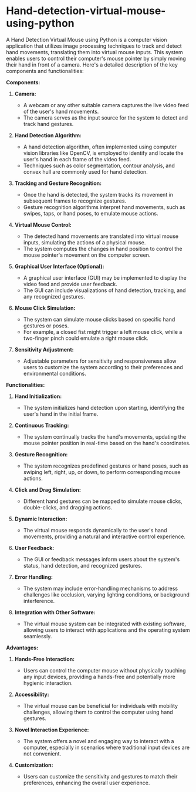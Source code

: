 # Hand-detection-virtual-mouse-using-python

A Hand Detection Virtual Mouse using Python is a computer vision application that utilizes image processing techniques to track and detect hand movements, translating them into virtual mouse inputs. This system enables users to control their computer's mouse pointer by simply moving their hand in front of a camera. Here's a detailed description of the key components and functionalities:

**Components:**

1. **Camera:**
   - A webcam or any other suitable camera captures the live video feed of the user's hand movements.
   - The camera serves as the input source for the system to detect and track hand gestures.

2. **Hand Detection Algorithm:**
   - A hand detection algorithm, often implemented using computer vision libraries like OpenCV, is employed to identify and locate the user's hand in each frame of the video feed.
   - Techniques such as color segmentation, contour analysis, and convex hull are commonly used for hand detection.

3. **Tracking and Gesture Recognition:**
   - Once the hand is detected, the system tracks its movement in subsequent frames to recognize gestures.
   - Gesture recognition algorithms interpret hand movements, such as swipes, taps, or hand poses, to emulate mouse actions.

4. **Virtual Mouse Control:**
   - The detected hand movements are translated into virtual mouse inputs, simulating the actions of a physical mouse.
   - The system computes the changes in hand position to control the mouse pointer's movement on the computer screen.

5. **Graphical User Interface (Optional):**
   - A graphical user interface (GUI) may be implemented to display the video feed and provide user feedback.
   - The GUI can include visualizations of hand detection, tracking, and any recognized gestures.

6. **Mouse Click Simulation:**
   - The system can simulate mouse clicks based on specific hand gestures or poses.
   - For example, a closed fist might trigger a left mouse click, while a two-finger pinch could emulate a right mouse click.

7. **Sensitivity Adjustment:**
   - Adjustable parameters for sensitivity and responsiveness allow users to customize the system according to their preferences and environmental conditions.

**Functionalities:**

1. **Hand Initialization:**
   - The system initializes hand detection upon starting, identifying the user's hand in the initial frame.

2. **Continuous Tracking:**
   - The system continually tracks the hand's movements, updating the mouse pointer position in real-time based on the hand's coordinates.

3. **Gesture Recognition:**
   - The system recognizes predefined gestures or hand poses, such as swiping left, right, up, or down, to perform corresponding mouse actions.

4. **Click and Drag Simulation:**
   - Different hand gestures can be mapped to simulate mouse clicks, double-clicks, and dragging actions.

5. **Dynamic Interaction:**
   - The virtual mouse responds dynamically to the user's hand movements, providing a natural and interactive control experience.

6. **User Feedback:**
   - The GUI or feedback messages inform users about the system's status, hand detection, and recognized gestures.

7. **Error Handling:**
   - The system may include error-handling mechanisms to address challenges like occlusion, varying lighting conditions, or background interference.

8. **Integration with Other Software:**
   - The virtual mouse system can be integrated with existing software, allowing users to interact with applications and the operating system seamlessly.

**Advantages:**

1. **Hands-Free Interaction:**
   - Users can control the computer mouse without physically touching any input devices, providing a hands-free and potentially more hygienic interaction.

2. **Accessibility:**
   - The virtual mouse can be beneficial for individuals with mobility challenges, allowing them to control the computer using hand gestures.

3. **Novel Interaction Experience:**
   - The system offers a novel and engaging way to interact with a computer, especially in scenarios where traditional input devices are not convenient.

4. **Customization:**
   - Users can customize the sensitivity and gestures to match their preferences, enhancing the overall user experience.

